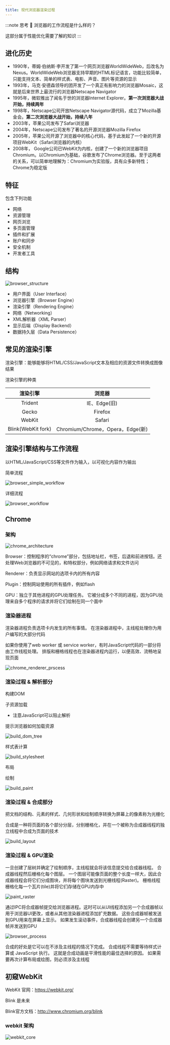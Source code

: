 ```yaml
---
title: 现代浏览器渲染过程
---
```


:::note 思考 🤔
浏览器的工作流程是什么样的？

这部分属于性能优化需要了解的知识
:::

## 进化历史

- 1990年，蒂姆·伯纳斯·李开发了第一个网页浏览器WorldWideWeb，后改名为Nexus。WorldWideWeb浏览器支持早期的HTML标记语言，功能比较简单，只能支持文本、简单的样式表、电影、声音、图片等资源的显示
- 1993年，马克·安德森领导的团开发了一个真正有影响力的浏览器Mosaic，这就是后来世界上最流行的浏览器Netscape Navigator
- 1995年，微软推出了闻名于世的浏览器Internet Explorer。**第一次浏览器大战开始，持续两年**
- 1998年，Netscape公司开放Netscape Navigator源代码，成立了Mozilla基金会。**第二次浏览器大战开始，持续八年**
- 2003年，苹果公司发布了Safari浏览器
- 2004年，Netscape公司发布了著名的开源浏览器Mozilla Firefox
- 2005年，苹果公司开源了浏览器中的核心代码，基于此发起了一个新的开源项目WebKit（Safari浏览器的内核）
- 2008年， Google公司已WebKit为内核，创建了一个新的浏览器项目Chromium。以Chromium为基础，谷歌发布了Chrome浏览器。至于这两者的关系，可以简单地理解为：Chromium为实验版，具有众多新特性；Chrome为稳定版

## 特征

包含下列功能

- 网络
- 资源管理
- 网页浏览
- 多页面管理
- 插件和扩展
- 账户和同步
- 安全机制
- 开发者工具

## 结构

![browser_structure](/images/performance/browser_structure.png)

- 用户界面（User Interface）
- 浏览器引擎（Browser Engine）
- 渲染引擎（Rendering Engine）
- 网络（Networking）
- XML解析器（XML Parser）
- 显示后端（Display Backend）
- 数据持久层（Data Persistence）

## 常见的渲染引擎

渲染引擎：能够能够将HTML/CSS/JavaScript文本及相应的资源文件转换成图像结果

渲染引擎的种类

|渲染引擎|浏览器|
|:-:|:-:|
|Trident|IE、Edge(旧)|
|Gecko|Firefox|
|WebKit|Safari|
|Blink(WebKit fork)|Chromium/Chrome，Opera，Edge(新)|

## 渲染引擎结构与工作流程

以HTML/JavaScript/CSS等文件作为输入，以可视化内容作为输出

简单流程

![browser_simple_workflow](/images/performance/browser_simple_workflow.png)

详细流程

![browser_workflow](/images/performance/browser_workflow.png)

## Chrome

### 架构

![chrome_architecture](/images/performance/chrome_architecture.png)

Browser：控制程序的“chrome”部分，包括地址栏，书签，后退和前进按钮。还处理Web浏览器的不可见的，和特权部分，例如网络请求和文件访问

Renderer：负责显示网站的选项卡内的所有内容

Plugin：控制网站使用的所有插件，例如flash

GPU：独立于其他进程的GPU处理任务。 它被分成多个不同的进程，因为GPU处理来自多个程序的请求并将它们绘制在同一个面中

### 渲染器进程

渲染器进程负责选项卡内发生的所有事情。 在渲染器进程中，主线程处理你为用户编写的大部分代码

如果你使用了web worker 或 service worker，有时JavaScript代码的一部分将由工作线程处理。 排版和栅格线程也在渲染器进程内运行，以便高效、流畅地呈现页面

![chrome_renderer_prscess](/images/performance/chrome_renderer_prscess.png)

### 渲染过程 & 解析部分

构建DOM

子资源加载

- 注意JavaScript可以阻止解析

提示浏览器如何加载资源

![build_dom_tree](/images/performance/build_dom_tree.png)

样式表计算

![build_stylesheet](/images/performance/build_stylesheet.png)

布局

绘制

![build_paint](/images/performance/build_paint.png)

### 渲染过程 & 合成部分

把文档的结构、元素的样式、几何形状和绘制顺序转换为屏幕上的像素称为光栅化

合成是一种将页面的各个部分分层，分别栅格化，并在一个被称为合成器线程的独立线程中合成为页面的技术

![build_layout](/images/performance/build_layout.png)

### 渲染过程 & GPU渲染

一旦创建了层树并确定了绘制顺序，主线程就会将该信息提交给合成器线程。 合成器线程然后栅格化每个图层。 一个图层可能像页面的整个长度一样大，因此合成器线程会将它们分成图块，并将每个图块发送到光栅线程(Raster)。 栅格线程栅格化每一个瓦片(tile)并将它们存储在GPU内存中

![paint_raster](/images/performance/paint_raster.png)

通过IPC将合成器帧提交给浏览器进程。这时可以从UI线程添加另一个合成器帧以用于浏览器UI更改，或者从其他渲染器进程添加扩充数据。 这些合成器帧被发送到GPU用来在屏幕上显示。 如果发生滚动事件，合成器线程会创建另一个合成器帧并发送到GPU

![browser_process](/images/performance/browser_process.png)

合成的好处是它可以在不涉及主线程的情况下完成。 合成线程不需要等待样式计算或 JavaScript 执行。 这就是合成动画是平滑性能的最佳选择的原因。 如果需要再次计算布局或绘图，则必须涉及主线程

## 初窥WebKit

WebKit 官网：<https://webkit.org/>

Blink 是未来

Blink官方文档：<http://www.chromium.org/blink>

### webkit 架构

![webkit_core](/images/performance/webkit_core.png)
